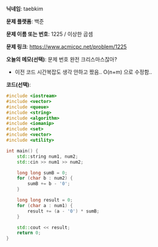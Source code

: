 **닉네임**: taebkim

**문제 플랫폼**: 백준

**문제 이름 또는 번호**: 1225 / 이상한 곱셈

**문제 링크**: https://www.acmicpc.net/problem/1225

**오늘의 메모(선택)**: 문제 번호 완전 크리스마스잖아?
+ 이전 코드 시간복잡도 생각 안하고 짰음.. O(n+m) 으로 수정함..

**코드(선택)**:

```c++
#include <iostream>
#include <vector>
#include <queue>
#include <string>
#include <algorithm>
#include <iomanip>
#include <set>
#include <vector>
#include <utility>

int main() {
    std::string num1, num2;
    std::cin >> num1 >> num2;

    long long sumB = 0;
    for (char b : num2) {
        sumB += b - '0';
    }

    long long result = 0;
    for (char a : num1) {
        result += (a - '0') * sumB;
    }

    std::cout << result;
    return 0;
}
```